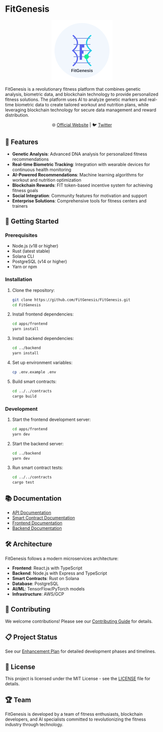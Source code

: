 # FitGenesis

<div align="center">
  <img src="assets/logo.svg" alt="FitGenesis Logo" width="200" height="200" />
</div>

FitGenesis is a revolutionary fitness platform that combines genetic analysis, biometric data, and blockchain technology to provide personalized fitness solutions. The platform uses AI to analyze genetic markers and real-time biometric data to create tailored workout and nutrition plans, while leveraging blockchain technology for secure data management and reward distribution.

<div align="center">
  
  🌐 [Official Website](http://fitgenesis.xyz/) | 🐦 [Twitter](https://x.com/FitGenesis)
  
</div>

## 🌟 Features

- **Genetic Analysis**: Advanced DNA analysis for personalized fitness recommendations
- **Real-time Biometric Tracking**: Integration with wearable devices for continuous health monitoring
- **AI-Powered Recommendations**: Machine learning algorithms for workout and nutrition optimization
- **Blockchain Rewards**: FIT token-based incentive system for achieving fitness goals
- **Social Integration**: Community features for motivation and support
- **Enterprise Solutions**: Comprehensive tools for fitness centers and trainers

## 🚀 Getting Started

### Prerequisites

- Node.js (v18 or higher)
- Rust (latest stable)
- Solana CLI
- PostgreSQL (v14 or higher)
- Yarn or npm

### Installation

1. Clone the repository:
   ```bash
   git clone https://github.com/FitGenesis/FitGenesis.git
   cd FitGenesis
   ```

2. Install frontend dependencies:
   ```bash
   cd apps/frontend
   yarn install
   ```

3. Install backend dependencies:
   ```bash
   cd ../backend
   yarn install
   ```

4. Set up environment variables:
   ```bash
   cp .env.example .env
   ```

5. Build smart contracts:
   ```bash
   cd ../../contracts
   cargo build
   ```

### Development

1. Start the frontend development server:
   ```bash
   cd apps/frontend
   yarn dev
   ```

2. Start the backend server:
   ```bash
   cd ../backend
   yarn dev
   ```

3. Run smart contract tests:
   ```bash
   cd ../../contracts
   cargo test
   ```

## 📚 Documentation

- [API Documentation](./docs/api/README.md)
- [Smart Contract Documentation](./docs/contracts/README.md)
- [Frontend Documentation](./docs/frontend/README.md)
- [Backend Documentation](./docs/backend/README.md)

## 🛠 Architecture

FitGenesis follows a modern microservices architecture:

- **Frontend**: React.js with TypeScript
- **Backend**: Node.js with Express and TypeScript
- **Smart Contracts**: Rust on Solana
- **Database**: PostgreSQL
- **AI/ML**: TensorFlow/PyTorch models
- **Infrastructure**: AWS/GCP

## 🤝 Contributing

We welcome contributions! Please see our [Contributing Guide](CONTRIBUTING.md) for details.

## 📋 Project Status

See our [Enhancement Plan](ENHANCEMENT_PLAN.md) for detailed development phases and timelines.

## 📄 License

This project is licensed under the MIT License - see the [LICENSE](LICENSE) file for details.

## 🏆 Team

FitGenesis is developed by a team of fitness enthusiasts, blockchain developers, and AI specialists committed to revolutionizing the fitness industry through technology. 